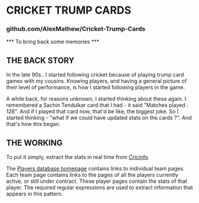 # CRICKET TRUMP CARDS #
### github.com/AlexMathew/Cricket-Trump-Cards ###


*** To bring back some memories ***


## THE BACK STORY ##
In the late 90s..
I started following cricket because of playing trump card games with my cousins. Knowing players, and having a general picture of their level of performance, is how I started following players in the game. 

A while back, for reasons unknown, I started thinking about these again. I remembered a Sachin Tendulkar card that I had - it said "Matches played : 128". And if I played that card now, that'd be like, the biggest joke. So I started thinking - "what if we could have updated stats on the cards ?". And that's how this began.


## THE WORKING ##
To put it simply, extract the stats in real time from [Cricinfo](http://espncricinfo.com). 

The [Players database homepage](http://espncricinfo.com/ci/content/player/index.html) contains links to individual team pages. Each team page contains links to the pages of all the players currently active, or still under contract. These player pages contain the stats of that player.
The required regular expressions are used to extract information that appears in this pattern.